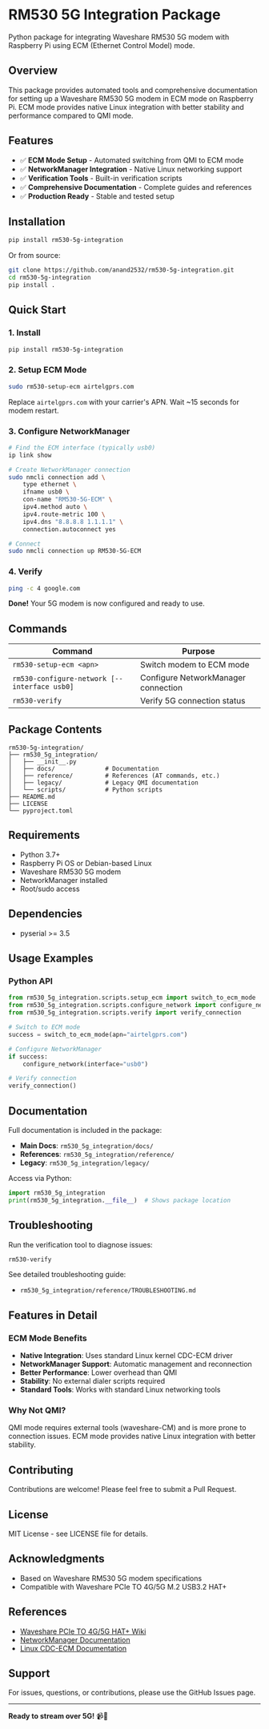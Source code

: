 # RM530 5G Integration Package

Python package for integrating Waveshare RM530 5G modem with Raspberry Pi using ECM (Ethernet Control Model) mode.

## Overview

This package provides automated tools and comprehensive documentation for setting up a Waveshare RM530 5G modem in ECM mode on Raspberry Pi. ECM mode provides native Linux integration with better stability and performance compared to QMI mode.

## Features

- ✅ **ECM Mode Setup** - Automated switching from QMI to ECM mode
- ✅ **NetworkManager Integration** - Native Linux networking support
- ✅ **Verification Tools** - Built-in verification scripts
- ✅ **Comprehensive Documentation** - Complete guides and references
- ✅ **Production Ready** - Stable and tested setup

## Installation

```bash
pip install rm530-5g-integration
```

Or from source:
```bash
git clone https://github.com/anand2532/rm530-5g-integration.git
cd rm530-5g-integration
pip install .
```

## Quick Start

### 1. Install

```bash
pip install rm530-5g-integration
```

### 2. Setup ECM Mode

```bash
sudo rm530-setup-ecm airtelgprs.com
```

Replace `airtelgprs.com` with your carrier's APN. Wait ~15 seconds for modem restart.

### 3. Configure NetworkManager

```bash
# Find the ECM interface (typically usb0)
ip link show

# Create NetworkManager connection
sudo nmcli connection add \
    type ethernet \
    ifname usb0 \
    con-name "RM530-5G-ECM" \
    ipv4.method auto \
    ipv4.route-metric 100 \
    ipv4.dns "8.8.8.8 1.1.1.1" \
    connection.autoconnect yes

# Connect
sudo nmcli connection up RM530-5G-ECM
```

### 4. Verify

```bash
ping -c 4 google.com
```

**Done!** Your 5G modem is now configured and ready to use.

## Commands

| Command | Purpose |
|---------|---------|
| `rm530-setup-ecm <apn>` | Switch modem to ECM mode |
| `rm530-configure-network [--interface usb0]` | Configure NetworkManager connection |
| `rm530-verify` | Verify 5G connection status |

## Package Contents

```
rm530-5g-integration/
├── rm530_5g_integration/
│   ├── __init__.py
│   ├── docs/              # Documentation
│   ├── reference/         # References (AT commands, etc.)
│   ├── legacy/            # Legacy QMI documentation
│   └── scripts/           # Python scripts
├── README.md
├── LICENSE
└── pyproject.toml
```

## Requirements

- Python 3.7+
- Raspberry Pi OS or Debian-based Linux
- Waveshare RM530 5G modem
- NetworkManager installed
- Root/sudo access

## Dependencies

- pyserial >= 3.5

## Usage Examples

### Python API

```python
from rm530_5g_integration.scripts.setup_ecm import switch_to_ecm_mode
from rm530_5g_integration.scripts.configure_network import configure_network
from rm530_5g_integration.scripts.verify import verify_connection

# Switch to ECM mode
success = switch_to_ecm_mode(apn="airtelgprs.com")

# Configure NetworkManager
if success:
    configure_network(interface="usb0")

# Verify connection
verify_connection()
```

## Documentation

Full documentation is included in the package:

- **Main Docs**: `rm530_5g_integration/docs/`
- **References**: `rm530_5g_integration/reference/`
- **Legacy**: `rm530_5g_integration/legacy/`

Access via Python:
```python
import rm530_5g_integration
print(rm530_5g_integration.__file__)  # Shows package location
```

## Troubleshooting

Run the verification tool to diagnose issues:
```bash
rm530-verify
```

See detailed troubleshooting guide:
- `rm530_5g_integration/reference/TROUBLESHOOTING.md`

## Features in Detail

### ECM Mode Benefits

- **Native Integration**: Uses standard Linux kernel CDC-ECM driver
- **NetworkManager Support**: Automatic management and reconnection
- **Better Performance**: Lower overhead than QMI
- **Stability**: No external dialer scripts required
- **Standard Tools**: Works with standard Linux networking tools

### Why Not QMI?

QMI mode requires external tools (waveshare-CM) and is more prone to connection issues. ECM mode provides native Linux integration with better stability.

## Contributing

Contributions are welcome! Please feel free to submit a Pull Request.

## License

MIT License - see LICENSE file for details.

## Acknowledgments

- Based on Waveshare RM530 5G modem specifications
- Compatible with Waveshare PCIe TO 4G/5G M.2 USB3.2 HAT+

## References

- [Waveshare PCIe TO 4G/5G HAT+ Wiki](https://www.waveshare.com/wiki/PCIe-TO-4G-5G-M.2-USB3.2-HAT-PLUS)
- [NetworkManager Documentation](https://networkmanager.dev/docs/)
- [Linux CDC-ECM Documentation](https://www.kernel.org/doc/html/latest/usb/cdc-ecm.html)

## Support

For issues, questions, or contributions, please use the GitHub Issues page.

---

**Ready to stream over 5G!** 📹🚀


